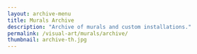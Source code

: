 ```yaml
---
layout: archive-menu
title: Murals Archive
description: "Archive of murals and custom installations."
permalink: /visual-art/murals/archive/
thumbnail: archive-th.jpg
---
```

